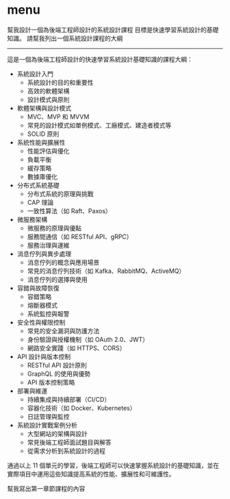 # menu

幫我設計一個為後端工程師設計的系統設計課程
目標是快速學習系統設計的基礎知識。
請幫我列出一個系統設計課程的大綱

------

這是一個為後端工程師設計的快速學習系統設計基礎知識的課程大綱：

- 系統設計入門
  - 系統設計的目的和重要性
  - 高效的軟體架構
  - 設計模式與原則
- 軟體架構與設計模式
  - MVC、MVP 和 MVVM
  - 常見的設計模式如單例模式、工廠模式、建造者模式等
  - SOLID 原則
- 系統性能與擴展性
  - 性能評估與優化
  - 負載平衡
  - 緩存策略
  - 數據庫優化
- 分布式系統基礎
  - 分布式系統的原理與挑戰
  - CAP 理論
  - 一致性算法（如 Raft、Paxos）
- 微服務架構
  - 微服務的原理與優點
  - 服務間通信（如 RESTful API、gRPC）
  - 服務治理與運維
- 消息佇列與異步處理
  - 消息佇列的概念與應用場景
  - 常見的消息佇列技術（如 Kafka、RabbitMQ、ActiveMQ）
  - 消息佇列的選擇與使用
- 容錯與故障恢復
  - 容錯策略
  - 熔斷器模式
  - 系統監控與報警
- 安全性與權限控制
  - 常見的安全漏洞與防護方法
  - 身份驗證與授權機制（如 OAuth 2.0、JWT）
  - 網路安全實踐（如 HTTPS、CORS）
- API 設計與版本控制
  - RESTful API 設計原則
  - GraphQL 的使用與優勢
  - API 版本控制策略
- 部署與維運
  - 持續集成與持續部署（CI/CD）
  - 容器化技術（如 Docker、Kubernetes）
  - 日誌管理與監控
- 系統設計實戰案例分析
  - 大型網站的架構與設計
  - 常見後端工程師面試題目與解答
  - 從需求分析到系統設計的過程

通過以上 11 個單元的學習，後端工程師可以快速掌握系統設計的基礎知識，並在實際項目中運用這些知識提高系統的性能、擴展性和可維護性。

幫我寫出第一章節課程的內容